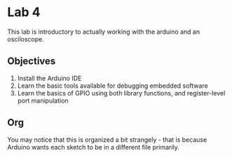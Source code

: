 # Lab 4
This lab is introductory to actually working with the arduino and an osciloscope.
## Objectives
1. Install the Arduino IDE
2. Learn the basic tools available for debugging embedded software
3. Learn the basics of GPIO using both library functions, and register-level port manipulation
## Org
You may notice that this is organized a bit strangely - that is because Arduino wants each sketch to be in a different file primarily.

